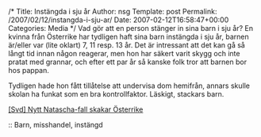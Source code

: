 /*
 Title: Instängda i sju år
 Author: nsg
 Template: post
 Permalink: /2007/02/12/instangda-i-sju-ar/
 Date: 2007-02-12T16:58:47+00:00
 Categories: Media
*/
Vad gör att en person stänger in sina barn i sju år? En kvinna från Österrike har tydligen haft sina barn instängda i sju år, barnen är/eller var (lite oklart) 7, 11 resp. 13 år. Det är intressant att det kan gå så långt tid innan någon reagerar, men hon har säkert varit skygg och inte pratat med grannar, och efter ett par år så kanske folk tror att barnen bor hos pappan.

Tydligen hade hon fått tillåtelse att undervisa dom hemifrån, annars skulle skolan ha funkat som en bra kontrollfaktor. Läskigt, stackars barn.

[[Svd] Nytt Natascha-fall skakar Österrike][1]

:: Barn, misshandel, instängd

<small></small>

 [1]: http://www.svd.se/dynamiskt/utrikes/did_14609756.asp
